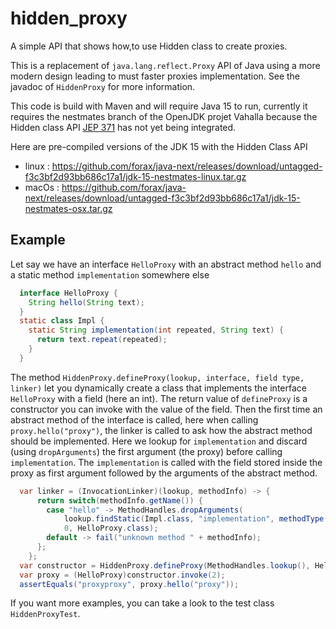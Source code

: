 # hidden_proxy
A simple API that shows how,to use Hidden class to create proxies.

This is a replacement of `java.lang.reflect.Proxy` API of Java using a more modern design leading to must faster proxies implementation. See the javadoc of `HiddenProxy` for more information.
 
This code is build with Maven and will require Java 15 to run, currently it requires the nestmates branch of the OpenJDK projet Vahalla because the Hidden class API [JEP 371](https://openjdk.java.net/jeps/371) has not yet being integrated.

Here are pre-compiled versions of the JDK 15 with the Hidden Class API
- linux : https://github.com/forax/java-next/releases/download/untagged-f3c3bf2d93bb686c17a1/jdk-15-nestmates-linux.tar.gz
- macOs : https://github.com/forax/java-next/releases/download/untagged-f3c3bf2d93bb686c17a1/jdk-15-nestmates-osx.tar.gz

## Example

Let say we have an interface `HelloProxy` with an abstract method `hello` and a static method `implementation` somewhere else
```java
  interface HelloProxy {
    String hello(String text);
  }
  static class Impl {
    static String implementation(int repeated, String text) {
      return text.repeat(repeated);
    }
  }
```

The method `HiddenProxy.defineProxy(lookup, interface, field type, linker)` let you dynamically create a class that implements the interface `HelloProxy` with a field (here an int). The return value of `defineProxy` is a constructor you can invoke with the value of the field.
Then the first time an abstract method of the interface is called, here when calling `proxy.hello("proxy")`, the linker is called to ask how the abstract method should be implemented. Here we lookup for `implementation` and discard (using `dropArguments`) the first argument (the proxy) before calling `implementation`. The `implementation` is called with the field stored inside the proxy as first argument followed by the arguments of the abstract method.
```java
  var linker = (InvocationLinker)(lookup, methodInfo) -> {
      return switch(methodInfo.getName()) {
        case "hello" -> MethodHandles.dropArguments(
            lookup.findStatic(Impl.class, "implementation", methodType(String.class, int.class, String.class)),
            0, HelloProxy.class);
        default -> fail("unknown method " + methodInfo);
      };
    };
  var constructor = HiddenProxy.defineProxy(MethodHandles.lookup(), HelloProxy.class, int.class, linker);
  var proxy = (HelloProxy)constructor.invoke(2);
  assertEquals("proxyproxy", proxy.hello("proxy"));
```

If you want more examples, you can take a look to the test class `HiddenProxyTest`.

